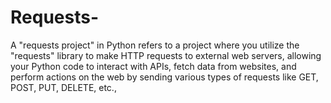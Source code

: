 # Requests-
A "requests project" in Python refers to a project where you utilize the "requests" library to make HTTP requests to external web servers, allowing your Python code to interact with APIs, fetch data from websites, and perform actions on the web by sending various types of requests like GET, POST, PUT, DELETE, etc.,

